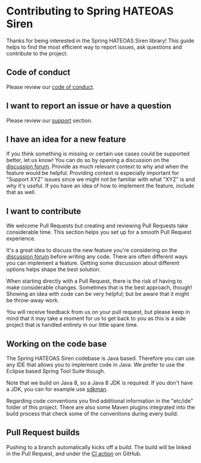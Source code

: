 # Contributing to Spring HATEOAS Siren

Thanks for being interested in the Spring HATEOAS Siren library! This guide helps to find the most efficient way to report issues, ask questions and contribute to the project.

## Code of conduct

Please review our [code of conduct][code-of-conduct].

## I want to report an issue or have a question

Please review our [support][support] section.

## I have an idea for a new feature

If you think something is missing or certain use cases could be supported better, let us know! You can do so by opening a discussion on the [discussion forum][discussion-forum]. Provide as much relevant context to why and when the feature would be helpful. Providing context is especially important for "Support XYZ" issues since we might not be familiar with what "XYZ" is and why it's useful. If you have an idea of how to implement the feature, include that as well.

## I want to contribute

We welcome Pull Requests but creating and reviewing Pull Requests take considerable time. This section helps you set up for a smooth Pull Request experience.

It's a great idea to discuss the new feature you're considering on the [discussion forum][discussion-forum] before writing any code. There are often different ways you can implement a feature. Getting some discussion about different options helps shape the best solution. 

When starting directly with a Pull Request, there is the risk of having to make considerable changes. Sometimes that is the best approach, though! Showing an idea with code can be very helpful; but be aware that it might be throw-away work.

You will receive feedback from us on your pull request, but please keep in mind that it may take a moment for us to get back to you as this is a side project that is handled entirely in our little spare time.

## Working on the code base

The Spring HATEOAS Siren codebase is Java based. Therefore you can use any IDE that allows you to implement code in Java. We prefer to use the Eclipse based Spring Tool Suite though.

Note that we build on Java 8, so a Java 8 JDK is required. If you don't have a JDK, you can for example use [sdkman][sdkman].

Regarding code conventions you find additional information in the "etc/ide" folder of this project. There are also some Maven plugins integrated into the build process that check some of the conventions during every build.

## Pull Request builds

Pushing to a branch automatically kicks off a build. The build will be linked in the Pull Request, and under
the [CI action][ci-action] on GitHub.

[ci-action]: https://github.com/ingogriebsch/spring-hateoas-siren/actions/workflows/maven.yml
[code-of-conduct]: CODE_OF_CONDUCT.md
[support]: SUPPORT.md
[discussion-forum]: https://github.com/ingogriebsch/spring-hateoas-siren/discussions
[sdkman]: https://sdkman.io/